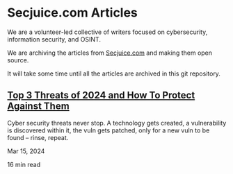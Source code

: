 # Secjuice.com Articles

We are a volunteer-led collective of writers focused on cybersecurity, information security, and OSINT.

We are archiving the articles from [Secjuice.com](https://www.secjuice.com) and making them open source.

It will take some time until all the articles are archived in this git repository.

## [Top 3 Threats of 2024 and How To Protect Against Them](./posts/2024-03-15.md)

Cyber security threats never stop. A technology gets created, a vulnerability is discovered within it, the vuln gets patched, only for a new vuln to be found – rinse, repeat.

Mar 15, 2024

16 min read